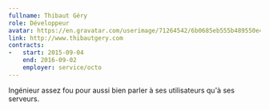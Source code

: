 ```yaml
---
fullname: Thibaut Géry
role: Développeur
avatar: https://en.gravatar.com/userimage/71264542/6b0685eb555b489550e42de5d6cfa832.jpg?size=512
link: http://www.thibautgery.com
contracts:
-   start: 2015-09-04
    end: 2016-09-02
    employer: service/octo
---
```


Ingénieur assez fou pour aussi bien parler à ses utilisateurs qu'à ses serveurs.
